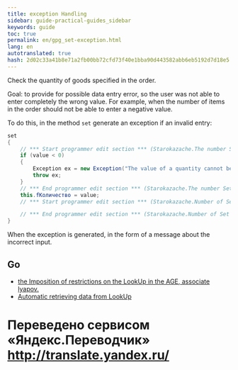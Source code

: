 ```yaml
---
title: exception Handling
sidebar: guide-practical-guides_sidebar
keywords: guide
toc: true
permalink: en/gpg_set-exception.html
lang: en 
autotranslated: true 
hash: 2d02c33a41b8e71a2fb00bb72cfd73f40e1bba90d443582abb6eb5192d7d18e5
---
```


Check the quantity of goods specified in the order.

Goal: to provide for possible data entry error, so the user was not able to enter completely the wrong value. For example, when the number of items in the order should not be able to enter a negative value. 

To do this, in the method `set` generate an exception if an invalid entry: 

```csharp
set
{
	// *** Start programmer edit section *** (Starokazache.The number Set start)
	if (value < 0)
	{
		Exception ex = new Exception("The value of a quantity cannot be negative");
		throw ex;
	}
	// *** End programmer edit section *** (Starokazache.The number Set start)
	this.fКоличество = value;
	// *** Start programmer edit section *** (Starokazache.Number of Set end)

	// *** End programmer edit section *** (Starokazache.Number of Set end)
}
```

When the exception is generated, in the form of a message about the incorrect input.

## Go

* <i class="fa fa-arrow-left" aria-hidden="true"></i> [the Imposition of restrictions on the LookUp in the AGE, associate lyapov.](gpg_limit-function-for-lookup-in-age.html)
* [Automatic retrieving data from LookUp](gpg_auto-get-data-from-lookup.html) <i class="fa fa-arrow-right" aria-hidden="true"></i> 



 # Переведено сервисом «Яндекс.Переводчик» http://translate.yandex.ru/
